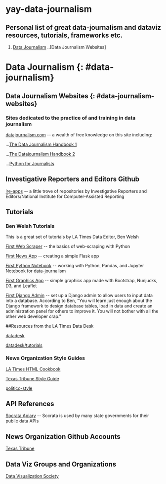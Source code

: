 # yay-data-journalism

## Personal list of great data-journalism and dataviz resources, tutorials, frameworks etc.
1. [Data Journalism](#data-journalism)
..[Data Journalism Websites]


# Data Journalism {: #data-journalism}

## Data Journalism Websites {: #data-journalism-websites}
### Sites dedicated to the practice of and training in data journalism

[datajournalism.com](https://datajournalism.com/) -- a wealth of free knowledge on this site including:
 
...[The Data Journalism Handbook 1](https://datajournalism.com/read/handbook/one) 
 
...[The Datajournalism Handbook 2](https://datajournalism.com/read/handbook/two)
 
...[Python for Journalists](https://datajournalism.com/watch/python-for-journalists)
 
 

## Investigative Reporters and Editors Github

[ire-apps](https://github.com/ireapps) -- a little trove of repositories by Investigative Reporters and Editors/National Institute for Computer-Assisted Reporting



## Tutorials

### Ben Welsh Tutorials

This is a great set of tutorials by LA Times Data Editor, Ben Welsh

[First Web Scraper](https://first-web-scraper.readthedocs.io/en/latest/) -- the basics of web-scraping with Python

[First News App](https://first-news-app.readthedocs.io/en/latest/) -- creating a simple Flask app

[First Python Notebook](http://www.firstpythonnotebook.org) -- working with Python, Pandas, and Jupyter Notebook for data-journalism

[First Graphics App](https://www.firstgraphics.app) -- simple graphics app made with Bootstrap, Nunjucks, D3, and Leaflet

[First Django Admin](https://first-django-admin.readthedocs.io/en/latest/) -- set up a Django admin to allow users to input data into a database. According to Ben, "You will learn just enough about the Django framework to design database tables, load in data and create an administration panel for others to improve it. You will not bother with all the other web developer crap."

##Resources from the LA Times Data Desk

[datadesk](https://github.com/datadesk)

[datadesk/tutorials](https://github.com/datadesk/tutorials)

### News Organization Style Guides

[LA Times HTML Cookbook](http://cookbook.latimes.com/#top)

[Texas Tribune Style Guide](https://apps.texastribune.org/styles/)

[politico-style](https://github.com/The-Politico/politico-style)

## API References

[Socrata Apiary](https://socratadiscovery.docs.apiary.io/#) -- Socrata is used by many state governments for their public data APIs

## News Organization Github Accounts

[Texas Tribune](https://github.com/texastribune)


## Data Viz Groups and Organizations

[Data Visualization Society](https://www.datavisualizationsociety.com/)




